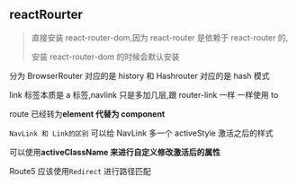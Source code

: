 ## reactRourter

> 直接安装 react-router-dom,因为 react-router 是依赖于 react-router 的,
>
> 安装 react-router-dom 的时候会默认安装

分为 BrowserRouter 对应的是 history 和 Hashrouter 对应的是 hash 模式

link 标签本质是 a 标签,navlink 只是多加几层,跟 router-link 一样 一样使用 to

route 已经转为**element 代替为 component**

`NavLink 和 Link的区别` 可以给 NavLink 多一个 activeStyle 激活之后的样式

可以使用**activeClassName 来进行自定义修改激活后的属性**

Route5 应该使用`Redirect` 进行路径匹配
